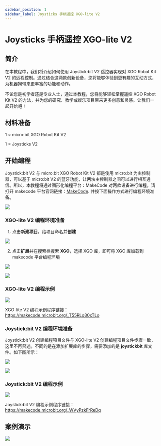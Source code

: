 ```yaml
---
sidebar_position: 1
sidebar_label: Joysticks 手柄遥控 XGO-lite V2
---
```


# Joysticks 手柄遥控 XGO-lite V2

## 简介

在本教程中，我们将介绍如何使用 Joystick:bit V2 遥控器实现对 XGO Robot Kit V2 的远程控制。通过结合这两款创新设备，您将能够体验到更有趣的互动方式，为机器狗带来更丰富的功能和动作。

不论您是初学者还是专业人士，通过本教程，您将能够轻松掌握遥控 XGO Robot Kit V2 的方法，并为您的研究、教学或娱乐项目带来更多创意和灵感。让我们一起开始吧！

## 材料准备

1 × micro:bit XGO Robot Kit V2

1 × Joysticks V2

## 开始编程

Joystick:bit V2 与 micro:bit XGO Robot Kit V2 都是使用 micro:bit 为主控制器，可以基于 micro:bit V2 的蓝牙功能，让两块主控制器之间可以进行相互通信。所以，本教程将通过图形化编程平台：MakeCode 对两款设备进行编程。请打开 makecode 平台官网链接：[MakeCode](https://makecode.microbit.org/#). 并按下面操作方式进行编程环境准备。

![](./../../images/microbit-xgo-lite-v2-makecode-01.png)

### XGO-lite V2 编程环境准备

1.  点击**新建项目**，给项目命名并**创建**

![](./../../images/microbit-xgo-lite-v2-makecode-02.png)



2. 点击**扩展**并在搜索栏搜索 **XGO**，选择 XGO 库，即可将 XGO 库加载到 makecode 平台编程环境



![](./../../images/microbit-xgo-lite-v2-makecode-03.png)

![](./../../images/microbit-xgo-lite-v2-makecode-03-1.png)

### XGO-lite V2 编程示例

![](./../../images/microbit-xgo-lite-v2-makecode-03-4.png)



XGO-lite V2 编程示例程序链接：https://makecode.microbit.org/_T55RLo30xTLo

### Joystick:bit V2 编程环境准备

Joystick:bit V2 创建编程项目文件与 XGO-lite V2 创建编程项目文件步骤一致，这里不再赘述。不同的是在添加扩展库的步骤，需要添加的是 **joystickbit** 库文件。如下图所示：

![](./../../images/microbit-xgo-lite-v2-makecode-03-2.png)

![](./../../images/microbit-xgo-lite-v2-makecode-03-3.png)

### Joystick:bit V2 编程示例

![](./../../images/microbit-xgo-lite-v2-makecode-03-5.png)



Joystick:bit V2 编程示例程序链接：https://makecode.microbit.org/_WVyPzkFrReDq



## 案例演示

![](./../../images/microbit-xgo-lite-v2-makecode-0113.gif)
